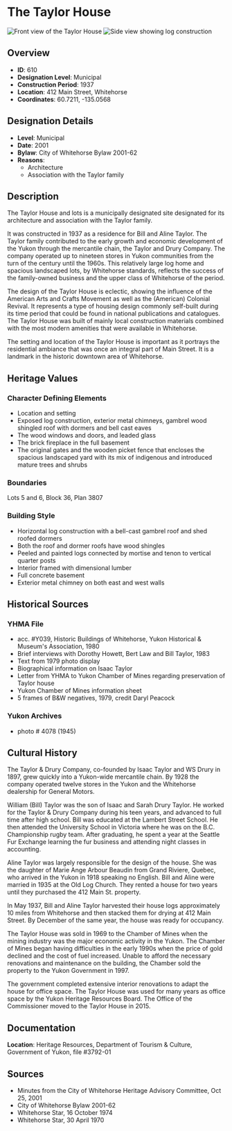 # The Taylor House

![Front view of the Taylor House](/images/places/taylor-house-1.jpg)
![Side view showing log construction](/images/places/taylor-house-2.jpg)

## Overview

- **ID**: 610
- **Designation Level**: Municipal
- **Construction Period**: 1937
- **Location**: 412 Main Street, Whitehorse
- **Coordinates**: 60.7211, -135.0568

## Designation Details

- **Level**: Municipal
- **Date**: 2001
- **Bylaw**: City of Whitehorse Bylaw 2001-62
- **Reasons**:
  - Architecture
  - Association with the Taylor family

## Description

The Taylor House and lots is a municipally designated site designated for its architecture and association with the Taylor family.

It was constructed in 1937 as a residence for Bill and Aline Taylor. The Taylor family contributed to the early growth and economic development of the Yukon through the mercantile chain, the Taylor and Drury Company. The company operated up to nineteen stores in Yukon communities from the turn of the century until the 1960s. This relatively large log home and spacious landscaped lots, by Whitehorse standards, reflects the success of the family-owned business and the upper class of Whitehorse of the period.

The design of the Taylor House is eclectic, showing the influence of the American Arts and Crafts Movement as well as the (American) Colonial Revival. It represents a type of housing design commonly self-built during its time period that could be found in national publications and catalogues. The Taylor House was built of mainly local construction materials combined with the most modern amenities that were available in Whitehorse.

The setting and location of the Taylor House is important as it portrays the residential ambiance that was once an integral part of Main Street. It is a landmark in the historic downtown area of Whitehorse.

## Heritage Values

### Character Defining Elements

- Location and setting
- Exposed log construction, exterior metal chimneys, gambrel wood shingled roof with dormers and bell cast eaves
- The wood windows and doors, and leaded glass
- The brick fireplace in the full basement
- The original gates and the wooden picket fence that encloses the spacious landscaped yard with its mix of indigenous and introduced mature trees and shrubs

### Boundaries

Lots 5 and 6, Block 36, Plan 3807

### Building Style

- Horizontal log construction with a bell-cast gambrel roof and shed roofed dormers
- Both the roof and dormer roofs have wood shingles
- Peeled and painted logs connected by mortise and tenon to vertical quarter posts
- Interior framed with dimensional lumber
- Full concrete basement
- Exterior metal chimney on both east and west walls

## Historical Sources

### YHMA File

- acc. #Y039, Historic Buildings of Whitehorse, Yukon Historical & Museum's Association, 1980
- Brief interviews with Dorothy Howett, Bert Law and Bill Taylor, 1983
- Text from 1979 photo display
- Biographical information on Isaac Taylor
- Letter from YHMA to Yukon Chamber of Mines regarding preservation of Taylor house
- Yukon Chamber of Mines information sheet
- 5 frames of B&W negatives, 1979, credit Daryl Peacock

### Yukon Archives

- photo # 4078 (1945)

## Cultural History

The Taylor & Drury Company, co-founded by Isaac Taylor and WS Drury in 1897, grew quickly into a Yukon-wide mercantile chain. By 1928 the company operated twelve stores in the Yukon and the Whitehorse dealership for General Motors.

William (Bill) Taylor was the son of Isaac and Sarah Drury Taylor. He worked for the Taylor & Drury Company during his teen years, and advanced to full time after high school. Bill was educated at the Lambert Street School. He then attended the University School in Victoria where he was on the B.C. Championship rugby team. After graduating, he spent a year at the Seattle Fur Exchange learning the fur business and attending night classes in accounting.

Aline Taylor was largely responsible for the design of the house. She was the daughter of Marie Ange Arbour Beaudin from Grand Riviere, Quebec, who arrived in the Yukon in 1918 speaking no English. Bill and Aline were married in 1935 at the Old Log Church. They rented a house for two years until they purchased the 412 Main St. property.

In May 1937, Bill and Aline Taylor harvested their house logs approximately 10 miles from Whitehorse and then stacked them for drying at 412 Main Street. By December of the same year, the house was ready for occupancy.

The Taylor House was sold in 1969 to the Chamber of Mines when the mining industry was the major economic activity in the Yukon. The Chamber of Mines began having difficulties in the early 1990s when the price of gold declined and the cost of fuel increased. Unable to afford the necessary renovations and maintenance on the building, the Chamber sold the property to the Yukon Government in 1997.

The government completed extensive interior renovations to adapt the house for office space. The Taylor House was used for many years as office space by the Yukon Heritage Resources Board. The Office of the Commissioner moved to the Taylor House in 2015.

## Documentation

**Location**: Heritage Resources, Department of Tourism & Culture, Government of Yukon, file #3792-01

## Sources

- Minutes from the City of Whitehorse Heritage Advisory Committee, Oct 25, 2001
- City of Whitehorse Bylaw 2001-62
- Whitehorse Star, 16 October 1974
- Whitehorse Star, 30 April 1970
